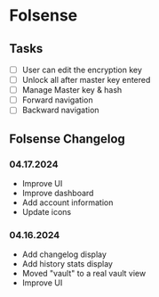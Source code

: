 # Folsense

## Tasks
- [ ] User can edit the encryption key
- [ ] Unlock all after master key entered
- [ ] Manage Master key & hash
- [ ] Forward navigation
- [ ] Backward navigation

## Folsense Changelog

### 04.17.2024
- Improve UI
- Improve dashboard
- Add account information
- Update icons

### 04.16.2024
- Add changelog display
- Add history stats display
- Moved "vault" to a real vault view
- Improve UI
